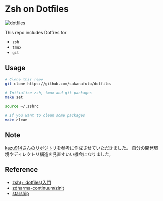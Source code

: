 # Zsh on Dotfiles

![dotfiles](https://user-images.githubusercontent.com/61341108/173212058-3290ef1b-23cc-4f79-817a-1f74f74f688a.png)

This repo includes Dotfiles for

- ``zsh``
- ``tmux``
- ``git``


## Usage

```bash
# Clone this repo
git clone https://github.com/sakanafuto/dotfiles

# Initialize zsh, tmux and git packages
make set

source ~/.zshrc

# If you want to clean some packages
make clean
```

## Note

[kazu914さん](https://github.com/kazu914)の[リポジトリ](https://github.com/kazu914/dotfiles)を参考に作成させていただきました。
自分の開発環境やディレクトリ構造を見直すいい機会になりました。

## Reference

- [zsh(+ dotfiles)入門](https://zenn.dev/k4zu/articles/zsh-tutorial)
- [zdharma-continuum/zinit](https://github.com/zdharma-continuum/zinit#introduction)
- [starship](https://starship.rs/ja-jp/guide/)
